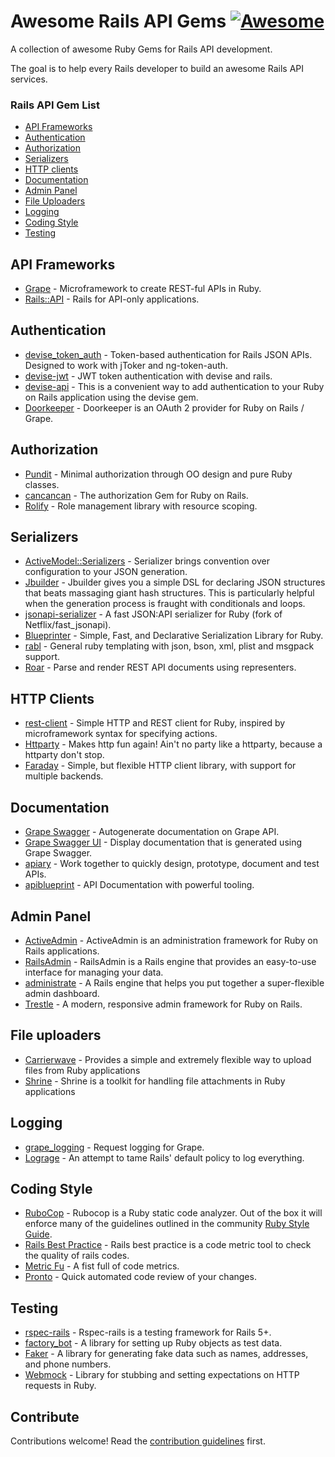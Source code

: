 # Awesome Rails API Gems [![Awesome](https://cdn.rawgit.com/sindresorhus/awesome/d7305f38d29fed78fa85652e3a63e154dd8e8829/media/badge.svg)](https://github.com/sindresorhus/awesome)
A collection of awesome Ruby Gems for Rails API development.

The goal is to help every Rails developer to build an awesome Rails API services.

### Rails API Gem List
  * [API Frameworks](#api-frameworks)
  * [Authentication](#authentication)
  * [Authorization](#authorization)
  * [Serializers](#serializers)
  * [HTTP clients](#http-clients)
  * [Documentation](#documentation)
  * [Admin Panel](#admin-panel)
  * [File Uploaders](#file-uploaders)
  * [Logging](#logging)
  * [Coding Style](#coding-style)
  * [Testing](#testing)

## API Frameworks
* [Grape](https://github.com/ruby-grape/grape) - Microframework to create REST-ful APIs in Ruby.
* [Rails::API](https://github.com/rails-api/rails-api) - Rails for API-only applications.

## Authentication
* [devise_token_auth](https://github.com/lynndylanhurley/devise_token_auth) - Token-based authentication for Rails JSON APIs. Designed to work with jToker and ng-token-auth.
* [devise-jwt](https://github.com/waiting-for-dev/devise-jwt) - JWT token authentication with devise and rails.
* [devise-api](https://github.com/nejdetkadir/devise-api) - This is a convenient way to add authentication to your Ruby on Rails application using the devise gem.
* [Doorkeeper](https://github.com/doorkeeper-gem/doorkeeper) - Doorkeeper is an OAuth 2 provider for Ruby on Rails / Grape.

## Authorization
* [Pundit](https://github.com/varvet/pundit) - Minimal authorization through OO design and pure Ruby classes.
* [cancancan](https://github.com/CanCanCommunity/cancancan) - The authorization Gem for Ruby on Rails.
* [Rolify](https://github.com/RolifyCommunity/rolify) - Role management library with resource scoping.

## Serializers
* [ActiveModel::Serializers](https://github.com/rails-api/active_model_serializers) - Serializer brings convention over configuration to your JSON generation.
* [Jbuilder](https://github.com/rails/jbuilder) - Jbuilder gives you a simple DSL for declaring JSON structures that beats massaging giant hash structures. This is particularly helpful when the generation process is fraught with conditionals and loops.
* [jsonapi-serializer](https://github.com/jsonapi-serializer/jsonapi-serializer) - A fast JSON:API serializer for Ruby (fork of Netflix/fast_jsonapi).
* [Blueprinter](https://github.com/procore-oss/blueprinter) - Simple, Fast, and Declarative Serialization Library for Ruby.
* [rabl](https://github.com/nesquena/rabl) - General ruby templating with json, bson, xml, plist and msgpack support.
* [Roar](https://github.com/trailblazer/roar) - Parse and render REST API documents using representers.

## HTTP Clients
* [rest-client](https://github.com/rest-client/rest-client) - Simple HTTP and REST client for Ruby, inspired by microframework syntax for specifying actions.
* [Httparty](https://github.com/jnunemaker/httparty) - Makes http fun again! Ain't no party like a httparty, because a httparty don't stop.
* [Faraday](https://github.com/lostisland/faraday) - Simple, but flexible HTTP client library, with support for multiple backends.

## Documentation
* [Grape Swagger](https://github.com/ruby-grape/grape-swagger) - Autogenerate documentation on Grape API.
* [Grape Swagger UI](https://github.com/swagger-api/swagger-ui) - Display documentation that is generated using Grape Swagger.
* [apiary](https://apiary.io/) - Work together to quickly design, prototype, document and test APIs.
* [apiblueprint](https://apiblueprint.org) - API Documentation with powerful tooling.

## Admin Panel
* [ActiveAdmin](http://activeadmin.info) - ActiveAdmin is an administration framework for Ruby on Rails applications.
* [RailsAdmin](https://github.com/sferik/rails_admin) - RailsAdmin is a Rails engine that provides an easy-to-use interface for managing your data.
* [administrate](https://github.com/thoughtbot/administrate) - A Rails engine that helps you put together a super-flexible admin dashboard.
* [Trestle](https://github.com/TrestleAdmin/trestle) - A modern, responsive admin framework for Ruby on Rails.

## File uploaders
* [Carrierwave](https://github.com/carrierwaveuploader/carrierwave) - Provides a simple and extremely flexible way to upload files from Ruby applications
* [Shrine](https://github.com/shrinerb/shrine) - Shrine is a toolkit for handling file attachments in Ruby applications

## Logging
* [grape_logging](https://github.com/aserafin/grape_logging) - Request logging for Grape.
* [Lograge](https://github.com/roidrage/lograge) - An attempt to tame Rails' default policy to log everything.

## Coding Style
* [RuboCop](https://github.com/bbatsov/rubocop) - Rubocop is a Ruby static code analyzer. Out of the box it will enforce many of the guidelines outlined in the community [Ruby Style Guide](https://github.com/bbatsov/ruby-style-guide).
* [Rails Best Practice](https://github.com/railsbp/rails_best_practices) - Rails best practice is a code metric tool to check the quality of rails codes.
* [Metric Fu]( https://github.com/metricfu/metric_fu) - A fist full of code metrics.
* [Pronto](https://github.com/mmozuras/pronto) - Quick automated code review of your changes.

## Testing
* [rspec-rails](https://github.com/rspec/rspec-rails) - Rspec-rails is a testing framework for Rails 5+.
* [factory_bot](https://github.com/thoughtbot/factory_bot) - A library for setting up Ruby objects as test data.
* [Faker](https://github.com/faker-ruby/faker) - A library for generating fake data such as names, addresses, and phone numbers.
* [Webmock](https://github.com/bblimke/webmock) - Library for stubbing and setting expectations on HTTP requests in Ruby.

## Contribute

Contributions welcome! Read the [contribution guidelines](CONTRIBUTING.md) first.
